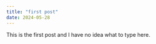 ```yaml
---
title: "first post"
date: 2024-05-28
---
```

This is the first post and I have no idea what to type here.
